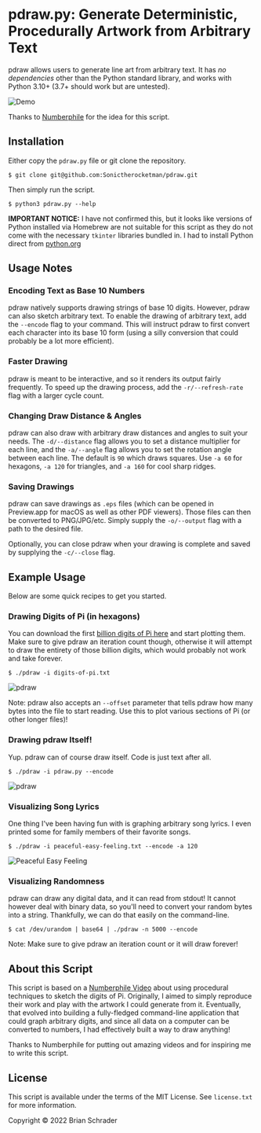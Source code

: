 # pdraw.py: Generate Deterministic, Procedurally Artwork from Arbitrary Text

pdraw allows users to generate line art from arbitrary text. It has *no dependencies* other than the Python standard library, and works with Python 3.10+ (3.7+ should work but are untested).

![Demo](img/pdraw.gif)

Thanks to [Numberphile][1] for the idea for this script.

## Installation

Either copy the `pdraw.py` file or git clone the repository.

```
$ git clone git@github.com:Sonictherocketman/pdraw.git
```

Then simply run the script.

```
$ python3 pdraw.py --help
```

**IMPORTANT NOTICE:** I have not confirmed this, but it looks like versions of Python installed via Homebrew are not suitable for this script as they do not come with the necessary `tkinter` libraries bundled in. I had to install Python direct from [python.org](https://www.python.org/downloads/release/python-3100/)


## Usage Notes


### Encoding Text as Base 10 Numbers

pdraw natively supports drawing strings of base 10 digits. However, pdraw can also sketch arbitrary text. To enable the drawing of arbitrary text, add the `--encode` flag to your command. This will instruct pdraw to first convert each character into its base 10 form (using a silly conversion that could probably be a lot more efficient).


### Faster Drawing

pdraw is meant to be interactive, and so it renders its output fairly frequently. To speed up the drawing process, add the `-r/--refresh-rate` flag with a larger cycle count.


### Changing Draw Distance & Angles

pdraw can also draw with arbitrary draw distances and angles to suit your needs. The `-d/--distance` flag allows you to set a distance multiplier for each line, and the `-a/--angle` flag allows you to set the rotation angle between each line. The default is `90` which draws squares. Use `-a 60` for hexagons, `-a 120` for triangles, and `-a 160` for cool sharp ridges.


### Saving Drawings

pdraw can save drawings as `.eps` files (which can be opened in Preview.app for macOS as well as other PDF viewers). Those files can then be converted to PNG/JPG/etc. Simply supply the `-o/--output` flag with a path to the desired file.

Optionally, you can close pdraw when your drawing is complete and saved by supplying the `-c/--close` flag.


## Example Usage

Below are some quick recipes to get you started.

### Drawing Digits of Pi (in hexagons)

You can download the first [billion digits of Pi here](https://stuff.mit.edu/afs/sipb/contrib/pi/) and start plotting them. Make sure to give pdraw an iteration count though, otherwise it will attempt to draw the entirety of those billion digits, which would probably not work and take forever.

```
$ ./pdraw -i digits-of-pi.txt

```

![pdraw](img/pi-5000-2000-hex.png)

Note: pdraw also accepts an `--offset` parameter that tells pdraw how many bytes into the file to start reading. Use this to plot various sections of Pi (or other longer files)!


### Drawing pdraw Itself!

Yup. pdraw can of course draw itself. Code is just text after all.

```
$ ./pdraw -i pdraw.py --encode
```

![pdraw](img/pdraw.png)


### Visualizing Song Lyrics

One thing I've been having fun with is graphing arbitrary song lyrics. I even printed some for family members of their favorite songs.

```
$ ./pdraw -i peaceful-easy-feeling.txt --encode -a 120
```

![Peaceful Easy Feeling](img/peaceful-easy-feeling.triangles.png)


### Visualizing Randomness

pdraw can draw any digital data, and it can read from stdout! It cannot however deal with binary data, so you'll need to convert your random bytes into a string. Thankfully, we can do that easily on the command-line.

```
$ cat /dev/urandom | base64 | ./pdraw -n 5000 --encode
```

Note: Make sure to give pdraw an iteration count or it will draw forever!


## About this Script

This script is based on a [Numberphile Video][1] about using procedural techniques to sketch the digits of Pi. Originally, I aimed to simply reproduce their work and play with the artwork I could generate from it. Eventually, that evolved into building a fully-fledged command-line application that could graph arbitrary digits, and since all data on a computer can be converted to numbers, I had effectively built a way to draw anything!

Thanks to Numberphile for putting out amazing videos and for inspiring me to write this script.


## License

This script is available under the terms of the MIT License. See `license.txt` for more information.

Copyright © 2022 Brian Schrader

[1]: https://www.youtube.com/watch?v=tkC1HHuuk7c
